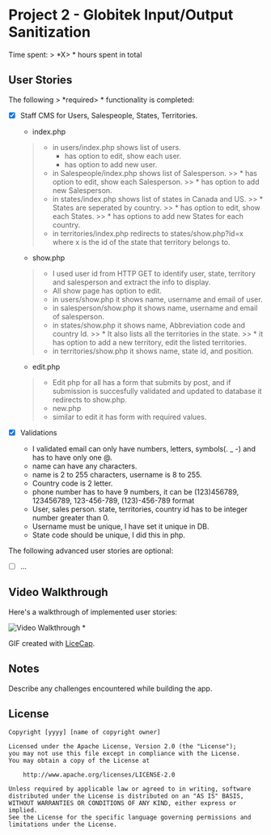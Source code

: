 # Project 2 - Globitek Input/Output Sanitization

Time spent: > *X> * hours spent in total

## User Stories

The following > *required> * functionality is completed:

- [x] Staff CMS for Users, Salespeople, States, Territories.
    * index.php 
    > * in users/index.php shows list of users.
    >     * has option to edit, show each user.
    >     * has option to add new user.
    > * in Salespeople/index.php shows list of Salesperson.
        >> * has option to edit, show each Salesperson.
        >> * has option to add new Salesperson.
     > * in states/index.php shows list of states in Canada and US.
        >> * States are seperated by country.
        >> * has option to edit, show each States.
        >> * has options to add new States for each country.
     > * in territories/index.php redirects to states/show.php?id=x where x is the id of the state that territory belongs to.
    
    * show.php 
    > * I used user id from HTTP GET to identify user, state, territory and salesperson and extract the info to display.
    > * All show page has option to edit.
    > * in users/show.php it shows name, username and email of user.
    > * in salesperson/show.php it shows name, username and email of salesperson.
    > * in states/show.php it shows name, Abbreviation code  and country Id.
        >> * It also lists all the territories in the state.
        >> * it has option to add a new territory, edit the listed territories.
    > * in territories/show.php it shows name, state id, and position.
    * edit.php
    > * Edit php for all has a form that submits by post, and if submission is succesfully validated and updated to database it redirects to show.php.
    > * new.php
    > * similar to edit it has form with required values.

- [x] Validations
    * I validated email can only have numbers, letters, symbols(. _ -) and has to have only one @. 
    * name can have any characters.
    * name is 2 to 255 characters, username is 8 to 255.
    * Country code is 2 letter.
    * phone number has to have 9 numbers, it can be (123)456789, 123456789, 123-456-789, (123)-456-789 format
    * User, sales person. state, territories, country id has to be integer number greater than 0.
    * Username must be unique, I have set it unique in DB.
    * State code should be unique, I did this in php.

The following advanced user stories are optional:

- [ ] ...

## Video Walkthrough

Here's a walkthrough of implemented user stories:

<img src='http://i.imgur.com/link/to/your/gif/file.gif' title='Video Walkthrough' width='' alt='Video Walkthrough' /> *

GIF created with [LiceCap](http://www.cockos.com/licecap/).

## Notes

Describe any challenges encountered while building the app.

## License

    Copyright [yyyy] [name of copyright owner]

    Licensed under the Apache License, Version 2.0 (the "License");
    you may not use this file except in compliance with the License.
    You may obtain a copy of the License at

        http://www.apache.org/licenses/LICENSE-2.0

    Unless required by applicable law or agreed to in writing, software
    distributed under the License is distributed on an "AS IS" BASIS,
    WITHOUT WARRANTIES OR CONDITIONS OF ANY KIND, either express or implied.
    See the License for the specific language governing permissions and
    limitations under the License.
